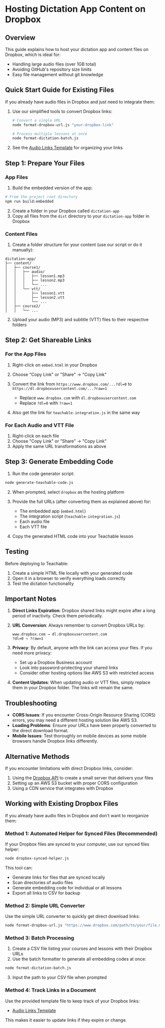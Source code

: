 # Hosting Dictation App Content on Dropbox

## Overview

This guide explains how to host your dictation app and content files on Dropbox, which is ideal for:
- Handling large audio files (over 1GB total)
- Avoiding GitHub's repository size limits
- Easy file management without git knowledge

## Quick Start Guide for Existing Files

If you already have audio files in Dropbox and just need to integrate them:

1. Use our simplified tools to convert Dropbox links:
   ```bash
   # Convert a single URL
   node format-dropbox-url.js "your-dropbox-link"
   
   # Process multiple lessons at once
   node format-dictation-batch.js
   ```

2. See the [Audio Links Template](./AUDIO-LINKS-TEMPLATE.md) for organizing your links

## Step 1: Prepare Your Files

### App Files
1. Build the embedded version of the app:
```bash
# From the project root directory
npm run build:embedded
```

2. Create a folder in your Dropbox called `dictation-app`
3. Copy all files from the `dist` directory to your `dictation-app` folder in Dropbox

### Content Files
1. Create a folder structure for your content (use our script or do it manually):
```
dictation-app/
├── content/
│   ├── course1/
│   │   ├── audio/
│   │   │   ├── lesson1.mp3
│   │   │   ├── lesson2.mp3
│   │   │   └── ...
│   │   └── vtt/
│   │       ├── lesson1.vtt
│   │       ├── lesson2.vtt
│   │       └── ...
│   ├── course2/
│   │   └── ...
```

2. Upload your audio (MP3) and subtitle (VTT) files to their respective folders

## Step 2: Get Shareable Links

### For the App Files
1. Right-click on `embed.html` in your Dropbox
2. Choose "Copy Link" or "Share" → "Copy Link"
3. Convert the link from `https://www.dropbox.com/...?dl=0` to `https://dl.dropboxusercontent.com/...?raw=1`
   - Replace `www.dropbox.com` with `dl.dropboxusercontent.com`
   - Replace `?dl=0` with `?raw=1`
   
4. Also get the link for `teachable-integration.js` in the same way

### For Each Audio and VTT File
1. Right-click on each file
2. Choose "Copy Link" or "Share" → "Copy Link"
3. Apply the same URL transformations as above

## Step 3: Generate Embedding Code

1. Run the code generator script:
```bash
node generate-teachable-code.js
```

2. When prompted, select `dropbox` as the hosting platform
3. Provide the full URLs (after converting them as explained above) for:
   - The embedded app (`embed.html`)
   - The integration script (`teachable-integration.js`)
   - Each audio file
   - Each VTT file

4. Copy the generated HTML code into your Teachable lesson

## Testing

Before deploying to Teachable:
1. Create a simple HTML file locally with your generated code
2. Open it in a browser to verify everything loads correctly
3. Test the dictation functionality

## Important Notes

1. **Direct Links Expiration**: Dropbox shared links might expire after a long period of inactivity. Check them periodically.

2. **URL Conversion**: Always remember to convert Dropbox URLs by:
   ```
   www.dropbox.com → dl.dropboxusercontent.com
   ?dl=0 → ?raw=1
   ```

3. **Privacy**: By default, anyone with the link can access your files. If you need more privacy:
   - Set up a Dropbox Business account
   - Look into password-protecting your shared links
   - Consider other hosting options like AWS S3 with restricted access

4. **Content Updates**: When updating audio or VTT files, simply replace them in your Dropbox folder. The links will remain the same.

## Troubleshooting

- **CORS Issues**: If you encounter Cross-Origin Resource Sharing (CORS) errors, you may need a different hosting solution like AWS S3.
- **Loading Problems**: Ensure your URLs have been properly converted to the direct download format.
- **Mobile Issues**: Test thoroughly on mobile devices as some mobile browsers handle Dropbox links differently.

## Alternative Methods

If you encounter limitations with direct Dropbox links, consider:

1. Using the [Dropbox API](https://www.dropbox.com/developers) to create a small server that delivers your files
2. Setting up an AWS S3 bucket with proper CORS configuration
3. Using a CDN service that integrates with Dropbox

## Working with Existing Dropbox Files

If you already have audio files in Dropbox and don't want to reorganize them:

### Method 1: Automated Helper for Synced Files (Recommended)

If your Dropbox files are synced to your computer, use our synced files helper:

```bash
node dropbox-synced-helper.js
```

This tool can:
- Generate links for files that are synced locally
- Scan directories of audio files
- Generate embedding code for individual or all lessons
- Export all links to CSV for backup

### Method 2: Simple URL Converter

Use the simple URL converter to quickly get direct download links:

```bash
node format-dropbox-url.js "https://www.dropbox.com/path/to/your/file.mp3?dl=0"
```

### Method 3: Batch Processing

1. Create a CSV file listing your courses and lessons with their Dropbox URLs
2. Use the batch formatter to generate all embedding codes at once:

```bash
node format-dictation-batch.js
```

3. Input the path to your CSV file when prompted

### Method 4: Track Links in a Document

Use the provided template file to keep track of your Dropbox links:
- [Audio Links Template](./AUDIO-LINKS-TEMPLATE.md)

This makes it easier to update links if they expire or change.
